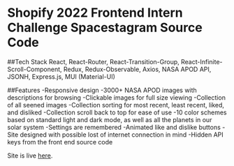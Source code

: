 # Shopify 2022 Frontend Intern Challenge Spacestagram Source Code

##Tech Stack
React, React-Router, React-Transition-Group, React-Infinite-Scroll-Component, Redux, Redux-Observable, Axios, NASA APOD API, JSONH, Express.js, MUI (Material-UI)

##Features
-Responsive design
-3000+ NASA APOD images with descriptions for browsing
-Clickable images for full size viewing
-Collection of all seened images
-Collection sorting for most recent, least recent, liked, and disliked
-Collection scroll back to top for ease of use
-10 color schemes based on standard light and dark mode, as well as all the planets in our solar system
-Settings are remembered
-Animated like and dislike buttons
-Site designed with possible lost of internet connection in mind
-Hidden API keys from the front end source code

Site is live [here](https://nlcsdev.github.io/spacestagram/).
